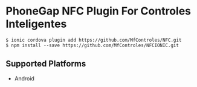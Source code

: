 PhoneGap NFC Plugin For Controles Inteligentes
==========================
```
$ ionic cordova plugin add https://github.com/MfControles/NFC.git
$ npm install --save https://github.com/MfControles/NFCIONIC.git
```
Supported Platforms
-------------------
* Android
